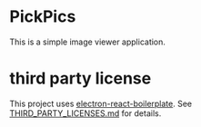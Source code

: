 # PickPics
This is a simple image viewer application.

# third party license
This project uses [electron-react-boilerplate](https://github.com/electron-react-boilerplate/electron-react-boilerplate).
See [THIRD_PARTY_LICENSES.md](./THIRD_PARTY_LICENSES.md) for details.
